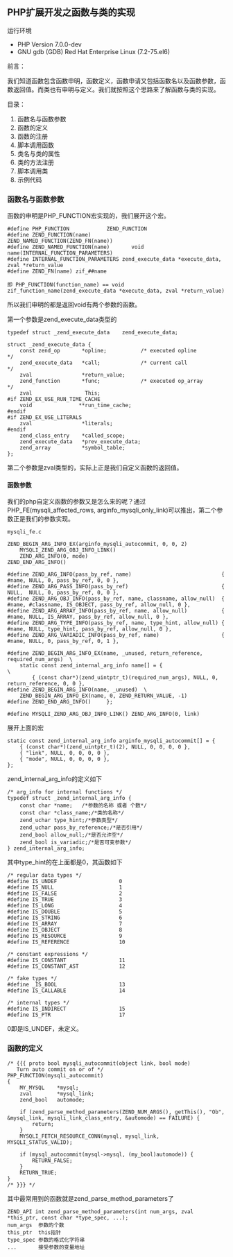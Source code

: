 ## PHP扩展开发之函数与类的实现 ##

运行环境

- PHP Version 7.0.0-dev
- GNU gdb (GDB) Red Hat Enterprise Linux (7.2-75.el6)

前言：

我们知道函数包含函数申明，函数定义，函数申请又包括函数名以及函数参数，函数返回值。而类也有申明与定义。我们就按照这个思路来了解函数与类的实现。

目录：

1. 函数名与函数参数
2. 函数的定义
3. 函数的注册
4. 脚本调用函数
5. 类名与类的属性
6. 类的方法注册
7. 脚本调用类
8. 示例代码

### 函数名与函数参数 ###

函数的申明是PHP_FUNCTION宏实现的，我们展开这个宏。

	#define PHP_FUNCTION			ZEND_FUNCTION
	#define ZEND_FUNCTION(name)				ZEND_NAMED_FUNCTION(ZEND_FN(name))
	#define ZEND_NAMED_FUNCTION(name)		void name(INTERNAL_FUNCTION_PARAMETERS)
	#define INTERNAL_FUNCTION_PARAMETERS zend_execute_data *execute_data, zval *return_value
	#define ZEND_FN(name) zif_##name

	即 PHP_FUNCTION(function_name) == void zif_function_name(zend_execute_data *execute_data, zval *return_value)

所以我们申明的都是返回void有两个参数的函数。

第一个参数是zend_execute_data类型的

	typedef struct _zend_execute_data    zend_execute_data;
	
	struct _zend_execute_data {
		const zend_op       *opline;           /* executed opline                */
		zend_execute_data   *call;             /* current call                   */
		zval                *return_value;
		zend_function       *func;             /* executed op_array              */
		zval                 This;
	#if ZEND_EX_USE_RUN_TIME_CACHE
		void               **run_time_cache;
	#endif
	#if ZEND_EX_USE_LITERALS
		zval                *literals;
	#endif
		zend_class_entry    *called_scope;
		zend_execute_data   *prev_execute_data;
		zend_array          *symbol_table;
	};

第二个参数是zval类型的，实际上正是我们自定义函数的返回值。


#### 函数参数 ####

我们的php自定义函数的参数又是怎么来的呢？通过PHP_FE(mysqli_affected_rows,	arginfo_mysqli_only_link)可以推出，第二个参数正是我们的参数实现。

	mysqli_fe.c

	ZEND_BEGIN_ARG_INFO_EX(arginfo_mysqli_autocommit, 0, 0, 2)
		MYSQLI_ZEND_ARG_OBJ_INFO_LINK()
		ZEND_ARG_INFO(0, mode)
	ZEND_END_ARG_INFO()

	#define ZEND_ARG_INFO(pass_by_ref, name)							 { #name, NULL, 0, pass_by_ref, 0, 0 },
	#define ZEND_ARG_PASS_INFO(pass_by_ref)								 { NULL,  NULL, 0, pass_by_ref, 0, 0 },
	#define ZEND_ARG_OBJ_INFO(pass_by_ref, name, classname, allow_null)  { #name, #classname, IS_OBJECT, pass_by_ref, allow_null, 0 },
	#define ZEND_ARG_ARRAY_INFO(pass_by_ref, name, allow_null)           { #name, NULL, IS_ARRAY, pass_by_ref, allow_null, 0 },
	#define ZEND_ARG_TYPE_INFO(pass_by_ref, name, type_hint, allow_null) { #name, NULL, type_hint, pass_by_ref, allow_null, 0 },
	#define ZEND_ARG_VARIADIC_INFO(pass_by_ref, name) 					 { #name, NULL, 0, pass_by_ref, 0, 1 },
	
	#define ZEND_BEGIN_ARG_INFO_EX(name, _unused, return_reference, required_num_args)	\
		static const zend_internal_arg_info name[] = {																		\
			{ (const char*)(zend_uintptr_t)(required_num_args), NULL, 0, return_reference, 0, 0 },
	#define ZEND_BEGIN_ARG_INFO(name, _unused)	\
		ZEND_BEGIN_ARG_INFO_EX(name, 0, ZEND_RETURN_VALUE, -1)
	#define ZEND_END_ARG_INFO()		};

	#define MYSQLI_ZEND_ARG_OBJ_INFO_LINK() ZEND_ARG_INFO(0, link)

展开上面的宏
	
	static const zend_internal_arg_info arginfo_mysqli_autocommit[] = {
	    { (const char*)(zend_uintptr_t)(2), NULL, 0, 0, 0, 0 },
	    { "link", NULL, 0, 0, 0, 0 },
	    { "mode", NULL, 0, 0, 0, 0 },
	};

zend_internal_arg_info的定义如下

	/* arg_info for internal functions */
	typedef struct _zend_internal_arg_info {
		const char *name;	/*参数的名称 或者 个数*/
		const char *class_name;/*类的名称*/
		zend_uchar type_hint;/*参数类型*/
		zend_uchar pass_by_reference;/*是否引用*/
		zend_bool allow_null;/*是否允许空*/
		zend_bool is_variadic;/*是否可变参数*/
	} zend_internal_arg_info;

其中type_hint的在上面都是0，其函数如下

	/* regular data types */
	#define IS_UNDEF					0
	#define IS_NULL						1
	#define IS_FALSE					2
	#define IS_TRUE						3
	#define IS_LONG						4
	#define IS_DOUBLE					5
	#define IS_STRING					6
	#define IS_ARRAY					7
	#define IS_OBJECT					8
	#define IS_RESOURCE					9
	#define IS_REFERENCE				10
	
	/* constant expressions */
	#define IS_CONSTANT					11
	#define IS_CONSTANT_AST				12
	
	/* fake types */
	#define _IS_BOOL					13
	#define IS_CALLABLE					14
	
	/* internal types */
	#define IS_INDIRECT             	15
	#define IS_PTR						17

0即是IS_UNDEF，未定义。


### 函数的定义 ###

	/* {{{ proto bool mysqli_autocommit(object link, bool mode)
	   Turn auto commit on or of */
	PHP_FUNCTION(mysqli_autocommit)
	{
		MY_MYSQL	*mysql;
		zval		*mysql_link;
		zend_bool	automode;
	
		if (zend_parse_method_parameters(ZEND_NUM_ARGS(), getThis(), "Ob", &mysql_link, mysqli_link_class_entry, &automode) == FAILURE) {
			return;
		}
		MYSQLI_FETCH_RESOURCE_CONN(mysql, mysql_link, MYSQLI_STATUS_VALID);
	
		if (mysql_autocommit(mysql->mysql, (my_bool)automode)) {
			RETURN_FALSE;
		}
		RETURN_TRUE;
	}
	/* }}} */

其中最常用到的函数就是zend_parse_method_parameters了

	ZEND_API int zend_parse_method_parameters(int num_args, zval *this_ptr, const char *type_spec, ...);
	num_args  参数的个数
	this_ptr  this指针
	type_spec 参数的格式化字符串
	...       接受参数的变量地址